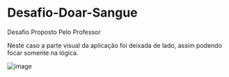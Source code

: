 # Desafio-Doar-Sangue
Desafio Proposto Pelo Professor

Neste caso a parte visual da aplicação foi deixada de lado, assim podendo focar somente na lógica.

![image](https://user-images.githubusercontent.com/98532975/170301817-f2291d4e-427d-49f5-b047-8202221b3fbf.png)
